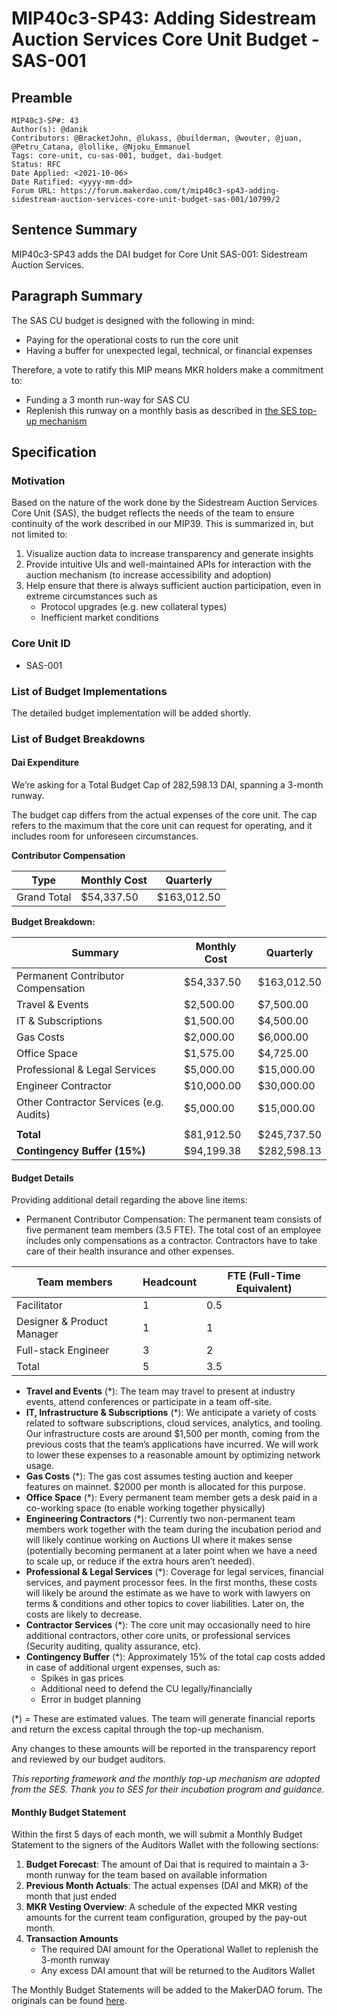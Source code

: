 # MIP40c3-SP43: Adding Sidestream Auction Services Core Unit Budget - SAS-001

## Preamble

```
MIP40c3-SP#: 43
Author(s): @danik
Contributors: @BracketJohn, @lukass, @builderman, @wouter, @juan, @Petru_Catana, @lollike, @Njoku_Emmanuel
Tags: core-unit, cu-sas-001, budget, dai-budget
Status: RFC
Date Applied: <2021-10-06>
Date Ratified: <yyyy-mm-dd>  
Forum URL: https://forum.makerdao.com/t/mip40c3-sp43-adding-sidestream-auction-services-core-unit-budget-sas-001/10799/2
```

## Sentence Summary

MIP40c3-SP43 adds the DAI budget for Core Unit SAS-001: Sidestream Auction Services.

## Paragraph Summary

The SAS CU budget is designed with the following in mind:

* Paying for the operational costs to run the core unit
* Having a buffer for unexpected legal, technical, or financial expenses

Therefore, a vote to ratify this MIP means MKR holders make a commitment to:

* Funding a 3 month run-way for SAS CU
* Replenish this runway on a monthly basis as described in [the SES top-up mechanism](https://github.com/makerdao/mips/blob/master/MIP40/MIP40c3-Subproposals/MIP40c3-SP10.md#budget-implementation)

## Specification

### Motivation

Based on the nature of the work done by the Sidestream Auction Services Core Unit (SAS), the budget reflects the needs of the team to ensure continuity of the work described in our MIP39. This is summarized in, but not limited to:

1. Visualize auction data to increase transparency and generate insights
2. Provide intuitive UIs and well-maintained APIs for interaction with the auction mechanism (to increase accessibility and adoption)
3. Help ensure that there is always sufficient auction participation, even in extreme circumstances such as
   * Protocol upgrades (e.g. new collateral types)
   * Inefficient market conditions

### Core Unit ID

* SAS-001

### List of Budget Implementations

The detailed budget implementation will be added shortly.

### List of Budget Breakdowns

#### Dai Expenditure

We’re asking for a Total Budget Cap of 282,598.13 DAI, spanning a 3-month runway.

The budget cap differs from the actual expenses of the core unit. The cap refers to the maximum that the core unit can request for operating, and it includes room for unforeseen circumstances.

**Contributor Compensation**

|Type|Monthly Cost|Quarterly|
| --- | --- | --- |
|Grand Total|$54,337.50|$163,012.50|

**Budget Breakdown:**

|Summary|Monthly Cost|Quarterly|
| --- | --- | --- |
|Permanent Contributor Compensation|$54,337.50|$163,012.50|
|Travel & Events|$2,500.00|$7,500.00|
|IT & Subscriptions|$1,500.00|$4,500.00|
|Gas Costs|$2,000.00|$6,000.00|
|Office Space|$1,575.00|$4,725.00|
|Professional & Legal Services|$5,000.00|$15,000.00|
|Engineer Contractor|$10,000.00|$30,000.00|
|Other Contractor Services (e.g. Audits)|$5,000.00|$15,000.00|
||||
|**Total**|$81,912.50|$245,737.50|
|**Contingency Buffer (15%)**|$94,199.38|$282,598.13|

#### Budget Details

Providing additional detail regarding the above line items:

* Permanent Contributor Compensation: The permanent team consists of five permanent team members (3.5 FTE). The total cost of an employee includes only compensations as a contractor. Contractors have to take care of their health insurance and other expenses.

|Team members|Headcount|FTE (Full-Time Equivalent)|
| --- | --- | --- |
|Facilitator|1|0.5|
|Designer & Product Manager|1|1|
|Full-stack Engineer|3|2|
|Total|5|3.5|

* **Travel and Events** (*): The team may travel to present at industry events, attend conferences or participate in a team off-site.
* **IT, Infrastructure & Subscriptions** (*): We anticipate a variety of costs related to software subscriptions, cloud services, analytics, and tooling. Our infrastructure costs are around $1,500 per month, coming from the previous costs that the team’s applications have incurred. We will work to lower these expenses to a reasonable amount by optimizing network usage.
* **Gas Costs** (*): The gas cost assumes testing auction and keeper features on mainnet. $2000 per month is allocated for this purpose.
* **Office Space** (*): Every permanent team member gets a desk paid in a co-working space (to enable working together physically)
* **Engineering Contractors** (*): Currently two non-permanent team members work together with the team during the incubation period and will likely continue working on Auctions UI where it makes sense (potentially becoming permanent at a later point when we have a need to scale up, or reduce if the extra hours aren’t needed).
* **Professional & Legal Services** (*): Coverage for legal services, financial services, and payment processor fees. In the first months, these costs will likely be around the estimate as we have to work with lawyers on terms & conditions and other topics to cover liabilities. Later on, the costs are likely to decrease.
* **Contractor Services** (*): The core unit may occasionally need to hire additional contractors, other core units, or professional services (Security auditing, quality assurance, etc).
* **Contingency Buffer** (*): Approximately 15% of the total cap costs added in case of additional urgent expenses, such as:
  * Spikes in gas prices
  * Additional need to defend the CU legally/financially
  * Error in budget planning

(*) = These are estimated values. The team will generate financial reports and return the excess capital through the top-up mechanism.

Any changes to these amounts will be reported in the transparency report and reviewed by our budget auditors.

*This reporting framework and the monthly top-up mechanism are adopted from the SES. Thank you to SES for their incubation program and guidance.*

#### Monthly Budget Statement

Within the first 5 days of each month, we will submit a Monthly Budget Statement to the signers of the Auditors Wallet with the following sections:

1. **Budget Forecast**: The amount of Dai that is required to maintain a 3-month runway for the team based on available information
2. **Previous Month Actuals**: The actual expenses (DAI and MKR) of the month that just ended
3. **MKR Vesting Overview**: A schedule of the expected MKR vesting amounts for the current team configuration, grouped by the pay-out month.
4. **Transaction Amounts**
    * The required DAI amount for the Operational Wallet to replenish the 3-month runway
    * Any excess DAI amount that will be returned to the Auditors Wallet

The Monthly Budget Statements will be added to the MakerDAO forum. The originals can be found [here](https://github.com/makerdao-sas/transparency-reporting).
